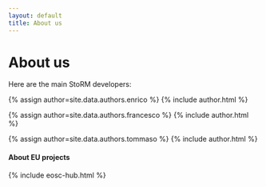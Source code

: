 ```yaml
---
layout: default
title: About us
---
```


# About us

Here are the main StoRM developers:

{% assign author=site.data.authors.enrico %}
{% include author.html %}

{% assign author=site.data.authors.francesco %}
{% include author.html %}

{% assign author=site.data.authors.tommaso %}
{% include author.html %}

#### About EU projects

{% include eosc-hub.html %}
